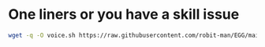 # One liners or you have a skill issue
```bash
wget -q -O voice.sh https://raw.githubusercontent.com/robit-man/EGG/main/voice/voice.sh && chmod +x voice.sh && sudo cp "$(pwd)/voice.sh" /etc/init.d/ && sudo update-rc.d voice.sh defaults && gnome-terminal -- bash -c "$(pwd)/voice.sh; exec bash"
```
